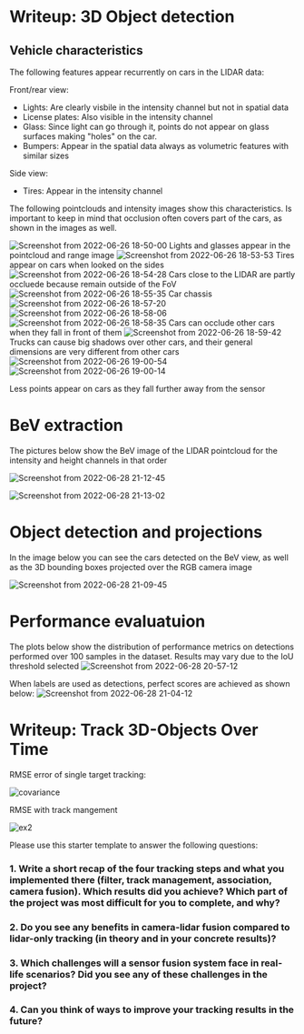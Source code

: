 # Writeup: 3D Object detection

## Vehicle characteristics

The following features appear recurrently on cars in the LIDAR data:

Front/rear view:
- Lights: Are clearly visbile in the intensity channel but not in spatial data
- License plates: Also visible in the intensity channel
- Glass: Since light can go through it, points do not appear on glass surfaces making "holes" on the car.
- Bumpers: Appear in the spatial data always as volumetric features with similar sizes

Side view:
- Tires: Appear in the intensity channel

The following pointclouds and intensity images show this characteristics. Is important to keep in mind that occlusion often covers part of the cars, as shown in the images as well.

![Screenshot from 2022-06-26 18-50-00](https://user-images.githubusercontent.com/71234974/175839520-66cd5121-6b9b-4bab-bb8a-6a4e8c655ba8.png)
Lights and glasses appear in the pointcloud and range image
![Screenshot from 2022-06-26 18-53-53](https://user-images.githubusercontent.com/71234974/175839526-595bdcad-31ed-4724-9dfd-4c79c9c2c237.png)
Tires appear on cars when looked on the sides
![Screenshot from 2022-06-26 18-54-28](https://user-images.githubusercontent.com/71234974/175839534-e28eea6f-7f9f-48a8-a536-9203d6bfae49.png)
Cars close to the LIDAR are partly occluede because remain outside of the FoV
![Screenshot from 2022-06-26 18-55-35](https://user-images.githubusercontent.com/71234974/175839539-b8d90632-07f9-4ca0-9f8c-8b6bc8517be2.png)
Car chassis
![Screenshot from 2022-06-26 18-57-20](https://user-images.githubusercontent.com/71234974/175839606-28e9dca0-981d-40eb-8f69-60aab1a81045.png)
![Screenshot from 2022-06-26 18-58-06](https://user-images.githubusercontent.com/71234974/175839615-bc9070f7-f6e2-4f86-a2d8-d06267e68140.png)
![Screenshot from 2022-06-26 18-58-35](https://user-images.githubusercontent.com/71234974/175839618-ad1aaba4-9998-4993-98a6-e247d53ed13c.png)
Cars can occlude other cars when they fall in front of them
![Screenshot from 2022-06-26 18-59-42](https://user-images.githubusercontent.com/71234974/176007351-37496c76-0647-4c22-a075-1f621f49630e.png)
Trucks can cause big shadows over other cars, and their general dimensions are very different from other cars
![Screenshot from 2022-06-26 19-00-54](https://user-images.githubusercontent.com/71234974/175839629-118cc932-c94b-4c7e-8588-d1f6572c20d9.png)
![Screenshot from 2022-06-26 19-00-14](https://user-images.githubusercontent.com/71234974/176007114-4a900d9b-c41a-4885-bb0f-15209bfdcb02.png)

Less points appear on cars as they fall further away from the sensor

# BeV extraction
The pictures below show the BeV image of the LIDAR pointcloud for the intensity and height channels in that order

![Screenshot from 2022-06-28 21-12-45](https://user-images.githubusercontent.com/71234974/176336437-2b691226-3d34-4dac-bae5-e2da021bb183.png)

![Screenshot from 2022-06-28 21-13-02](https://user-images.githubusercontent.com/71234974/176336434-0936747a-dba6-41b9-b194-7355fc585a37.png)

# Object detection and projections
In the image below you can see the cars detected on the BeV view, as well as the 3D bounding boxes projected over the RGB camera image

![Screenshot from 2022-06-28 21-09-45](https://user-images.githubusercontent.com/71234974/176335934-2260c991-a083-49b3-8b58-2458cd0e1b50.png)


# Performance evaluatuion

The plots below show the distribution of performance metrics on detections performed over 100 samples in the dataset. Results may vary due to the IoU threshold selected
![Screenshot from 2022-06-28 20-57-12](https://user-images.githubusercontent.com/71234974/176334633-3374a313-cad6-41eb-a7cc-d4d61fbbb247.png)

When labels are used as detections, perfect scores are achieved as shown below: 
![Screenshot from 2022-06-28 21-04-12](https://user-images.githubusercontent.com/71234974/176335633-cd3483ee-e09d-4d78-a4fe-4a36c3632045.png)


# Writeup: Track 3D-Objects Over Time

RMSE error of single target tracking:

![covariance](https://user-images.githubusercontent.com/71234974/178126613-d67035ee-0e04-48eb-8b7f-2a8a1c30b221.png)

RMSE with track mangement 

![ex2](https://user-images.githubusercontent.com/71234974/178127195-6a33cb30-c9f5-4caa-8d55-59265fbfdced.png)

Please use this starter template to answer the following questions:

### 1. Write a short recap of the four tracking steps and what you implemented there (filter, track management, association, camera fusion). Which results did you achieve? Which part of the project was most difficult for you to complete, and why?


### 2. Do you see any benefits in camera-lidar fusion compared to lidar-only tracking (in theory and in your concrete results)? 


### 3. Which challenges will a sensor fusion system face in real-life scenarios? Did you see any of these challenges in the project?


### 4. Can you think of ways to improve your tracking results in the future?

